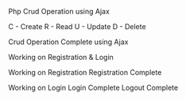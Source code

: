 Php Crud Operation using Ajax

C - Create
R - Read
U - Update
D - Delete

Crud Operation Complete using Ajax

Working on Registration & Login

Working on Registration
Registration Complete

Working on Login
Login Complete
Logout Complete
